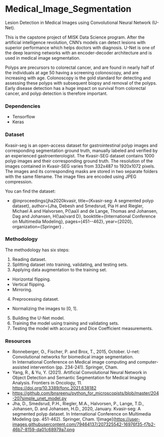 # Medical_Image_Segmentation

Lesion Detection in Medical Images using Convolutional Neural Network (U-Net).

This is the capstone project of MISK Data Science program.
After the artificial intelligence revolution, CNN’s models can detect lesions with superior performance which helps doctors with diagnosis. U-Net is one of the deep learning networks with an encoder-decoder architecture and is used in medical image segmentation.

Polyps are precursors to colorectal cancer, and are found in nearly half of the individuals at age 50 having a screening colonoscopy, and are increasing with age. Colonoscopy is the gold standard for detecting and assessing these polyps with subsequent biopsy and removal of the polyps. Early disease detection has a huge impact on survival from colorectal cancer, and polyp detection is therefore important.

### Dependencies
* Tensorflow
* Keras

### Dataset
Kvasir-seg is an open-access dataset for gastrointestinal polyp images and corresponding segmentation ground truth, manually labeled and verified by an experienced gastroenterologist.
The Kvasir-SEG dataset contains 1000 polyp images and their corresponding ground truth.
The resolution of the images contained in Kvasir-SEG varies from 332x487 to 1920x1072 pixels.
The images and its corresponding masks are stored in two separate folders with the same filename.
The image files are encoded using JPEG compression.

You can find the dataset:
* @inproceedings{jha2020kvasir, title={Kvasir-seg: A segmented polyp dataset}, author={Jha, Debesh and Smedsrud, Pia H and Riegler, Michael A and Halvorsen, P{\aa}l and de Lange, Thomas and Johansen, Dag and Johansen, H{\aa}vard D}, booktitle={International Conference on Multimedia Modeling}, pages={451--462}, year={2020}, organization={Springer} .

### Methodology
The methodology has six steps:
1. Reading dataset.
2. Splitting dataset into training, validating, and testing sets.
3. Applying data augmentation to the training set.
* Horizontal flipping.
* Vertical flipping.
* Mirroring.
4. Preprocessing dataset. 
* Normalizing the images to [0, 1].
5. Building the U-Net model.
6. Training the model using training and validating sets.
7. Testing the model with accuracy and Dice Coefficient measurements.

### Resources
* Ronneberger, O., Fischer, P. and Brox, T., 2015, October. U-net: Convolutional networks for biomedical image segmentation. In International Conference on Medical image computing and computer-assisted intervention (pp. 234-241). Springer, Cham.
* Yang, R., & Yu, Y. (2021). Artificial Convolutional Neural Network in Object Detection and Semantic Segmentation for Medical Imaging Analysis. Frontiers in Oncology, 11. https://doi.org/10.3389/fonc.2021.638182
* https://github.com/bnsreenu/python_for_microscopists/blob/master/204-207simple_unet_model.py
* Jha, D., Smedsrud, P.H., Riegler, M.A., Halvorsen, P., Lange, T.D., Johansen, D. and Johansen, H.D., 2020, January. Kvasir-seg: A segmented polyp dataset. In International Conference on Multimedia Modeling (pp. 451-462). Springer, Cham.
![image](https://user-images.githubusercontent.com/79464137/207325542-16976f35-f7b2-46b7-8159-da01c68979a7.png
